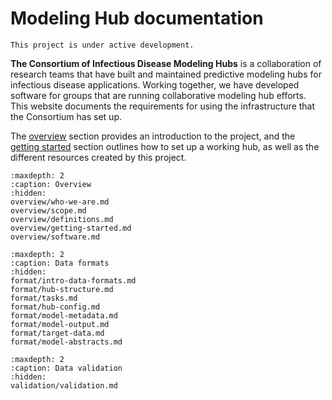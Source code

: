 # Modeling Hub documentation

```{caution}
This project is under active development.
```

**The Consortium of Infectious Disease Modeling Hubs** is a collaboration of research teams that have built and maintained predictive modeling hubs for infectious disease applications. Working together, we have developed software for groups that are running collaborative modeling hub efforts. This website documents the requirements for using the infrastructure that the Consortium has set up.  

The [overview](overview/who-we-are.md) section provides an introduction to the project, and the [getting started](overview/getting-started.md) section outlines how to set up a working hub, as well as the different resources created by this project.  





```{toctree}
:maxdepth: 2
:caption: Overview
:hidden:
overview/who-we-are.md
overview/scope.md
overview/definitions.md
overview/getting-started.md
overview/software.md
```

```{toctree}
:maxdepth: 2
:caption: Data formats
:hidden:
format/intro-data-formats.md
format/hub-structure.md
format/tasks.md
format/hub-config.md
format/model-metadata.md
format/model-output.md
format/target-data.md
format/model-abstracts.md
```

```{toctree}
:maxdepth: 2
:caption: Data validation
:hidden:
validation/validation.md
```
